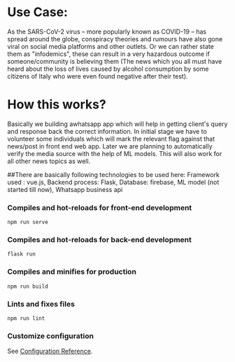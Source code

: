 # Use Case:
As the SARS-CoV-2 virus – more popularly known as COVID-19 – has spread around the globe, conspiracy theories and rumours have also gone viral on social media platforms and other outlets.
Or we can rather state them as "infodemics", these can result in a very hazardous outcome if someone/community is believing them (The news which you all must have heard about the loss of lives caused by alcohol consumption by some citizens of Italy who were even found negative after their test).

# How this works?
Basically we building awhatsapp app which will help in getting client's query and response back the correct information.
In initial stage we have to volunteer some individuals which will mark the relevant flag against that news/post in front end web app. Later we are planning to automatically verify the media source with the help of ML models. This will also work for all other news topics as well.

##There are basically following technologies to be used here:
Framework used : vue.js,
Backend process: Flask,
Database: firebase,
ML model (not started till now),
Whatsapp business api

### Compiles and hot-reloads for front-end development
```
npm run serve
```
### Compiles and hot-reloads for back-end development
```
flask run
```

### Compiles and minifies for production
```
npm run build
```

### Lints and fixes files
```
npm run lint
```

### Customize configuration
See [Configuration Reference](https://cli.vuejs.org/config/).
